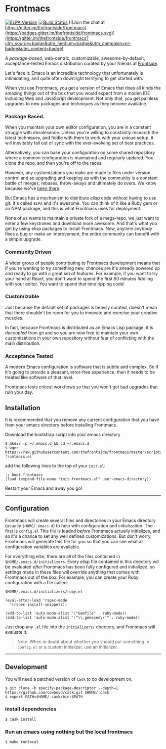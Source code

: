 # Frontmacs

[![ELPA Version](https://cdn.rawgit.com/thefrontside/frontmacs/master/elpa.svg?raw=true)](http://elpa.frontside.io/archive-contents)
[![Build Status](https://travis-ci.org/thefrontside/frontmacs.svg?branch=master)](https://travis-ci.org/thefrontside/frontmacs)
[![Join the chat at https://gitter.im/thefrontside/frontmacs](https://badges.gitter.im/thefrontside/frontmacs.svg)](https://gitter.im/thefrontside/frontmacs?utm_source=badge&utm_medium=badge&utm_campaign=pr-badge&utm_content=badge)

A _package-based_, web-centric, customizable, awesome-by-default,
acceptance-tested Emacs distribution curated by your friends at
[Frontside][frontside].

Let's face it: Emacs is an incredible technology that unfortunately is
intimidating, and quite often downright terrifying to get started with.

When you use Frontmacs, you get a version of Emacs that does all kinds
the amazing things out of the box that you would expect from
a moden IDE including Web and JavaScript development. Not only that,
you get painless upgrades to new packages and techniques as they
become available.

### Package Based.

When you maintain your own editor configuration, you are in a constant
struggle with obsolesence. Unless you're willing to constantly
research the latest techniques, and fiddle with them to work with your
unioue setup, it will inevitably fall out of sync with the
ever-evolving set of best practices.

Alternatively, you can base your configuration on some shared
repository where a common configuration is maintained and regularly
updated. You clone the repo, and then you're off to the races.

However, any customizations you make are made to files
under version control and so upgrading and keeping up with the
community is a constant battle of merges, rebases, throw-aways and
ultimately do overs. We know because we've [been there][5].

But Emacs has a mechanism to distribute elisp code without having to
use git. It's called `ELPA` and it's awesome. You can think of it like
a Ruby gem or an NPM package, and this is what Frontmacs uses for deployment.

None of us wants to maintain a private fork of a mega-repo, we just
want to enter a few keystrokes and download more awesome. And that's
what you get by using elisp packages to install Frontmacs. Now,
anytime anybody fixes a bug or make an improvement, the entire
community can benefit with a simple upgrade.

### Community Driven

A wider group of people contributing to Frontmacs development means
that if you're wanting to try something new, chances are it's
already powered up and ready to go with a great set of features. For
example, if you want to try your hand at React, you don't want to
spend the first 90 minutes fiddling with your editor. You want to
spend that time ripping code!

### Customizable

Just because the default set of packages is heavily curated, doesn't
mean that there shouldn't be room for you to innovate and exercise
your creative muscles.

In fact, because Frontmacs is distributed as an Emacs Lisp package, it is
_decoupled_ from git and so you are now free to maintain your own
customizations in your own repository without fear of conflicting with
the main distribution.

### Acceptance Tested

A modern Emacs configuration is software that is subtle and
complex. So if it's going to provide a pleasant, error-free
experience, then it needs to be treated like software of that level.

Frontmacs tests critical workflows so that you won't get bad upgrades
that ruin your day.

## Installation

It is recommended that you remove any current configuration that you
have from your emacs directory before installing Frontmacs.

Download the bootstrap script into your emacs directory

```
$ mkdir -p ~/.emacs.d && cd ~/.emacs.d
$ wget https://raw.githubusercontent.com/thefrontside/frontmacs/master/scripts/init-frontmacs.el
```

add the following lines to the top of your `init.el`:

``` emacs-lisp
;; boot frontmacs
(load (expand-file-name "init-frontmacs.el" user-emacs-directory))
```

Restart your Emacs and away you go!

---

## Configuration

Frontmacs will create several files and directories in your Emacs
directory (usually `$HOME/.emacs.d`) to help with configuration and
initialization. The first is `config.el` This file is loaded _before_
Frontmacs actually initializes, and so it's a chance to set any
well defined customizations. But don't worry, Frontmacs will generate
this file for you so that you can see what all configuration variables
are available.

For everything else, there are all of the files contained in
`$HOME/.emacs.d/initializers`. Every elisp file contained in this
directory will be evaluated _after_ Frontmacs has been fully
configured and initialized, so settings made in these files will
override anything that comes with Frontmacs out of the box. For
example, you can create your Ruby configuration with a file called:

`$HOME/.emacs.d/initializers/ruby.el`

``` emacs-lisp
(eval-after-load 'rspec-mode
  '(rspec-install-snippets))

(add-to-list 'auto-mode-alist '("Gemfile" . ruby-mode))
(add-to-list 'auto-mode-alist '("\\.gemspec\\'" . ruby-mode))
```

Just drop any `.el` file into the `initializers/` directory, and
Frontmacs will evaluate it.

> Note: When in doubt about whether you should put something in `config.el` or a
> custom initializer, use an initializer.

---

## Development

You will need a patched version of `Cask` to do development on.

```
$ git clone -b specify-package-descriptor --depth=1 https://github.com/cowboyd/cask.git $HOME/.cask
$ export PATH=$HOME/.cask/bin:$PATH
```

### install dependencies

```
$ cask install
```

### Run an emacs using nothing but the local frontmacs

```
$ make runlocal
```

[frontside]: http://frontside.io
[2]: https://github.com/technomancy/emacs-starter-kit
[3]: https://github.com/bbatsov/prelude
[4]: http://spacemacs.org/
[5]: https://github.com/thefrontside/.emacs.d
